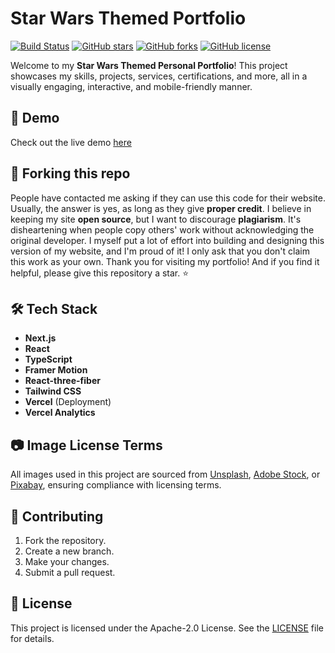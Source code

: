 # Star Wars Themed Portfolio

[![Build Status](https://img.shields.io/badge/build-passing-brightgreen)](https://github.com/RaymondSWE/StarWars-Portfolio/actions)
[![GitHub stars](https://img.shields.io/github/stars/RaymondSWE/StarWars-Portfolio)](https://github.com/RaymondSWE/StarWars-Portfolio/stargazers)
[![GitHub forks](https://img.shields.io/github/forks/RaymondSWE/StarWars-Portfolio)](https://github.com/RaymondSWE/StarWars-Portfolio/network)
[![GitHub license](https://img.shields.io/github/license/RaymondSWE/StarWars-Portfolio)](https://github.com/RaymondSWE/StarWars-Portfolio/blob/main/LICENSE)

Welcome to my **Star Wars Themed Personal Portfolio**! This project showcases my skills, projects, services, certifications, and more, all in a visually engaging, interactive, and mobile-friendly manner.

## 🚀 Demo

Check out the live demo [here](https://new-webportfolio.vercel.app)


## 🚨 Forking this repo
People have contacted me asking if they can use this code for their website. Usually, the answer is yes, as long as they give **proper credit**. I believe in keeping my site **open source**, but I want to discourage **plagiarism**. It's disheartening when people copy others' work without acknowledging the original developer. I myself put a lot of effort into building and designing this version of my website, and I'm proud of it! I only ask that you don't claim this work as your own. Thank you for visiting my portfolio! And if you find it helpful, please give this repository a star. ⭐

## 🛠️ Tech Stack

- **Next.js**
- **React**
- **TypeScript**
- **Framer Motion**
- **React-three-fiber**
- **Tailwind CSS**
- **Vercel** (Deployment)
- **Vercel Analytics**

## 📷 Image License Terms

All images used in this project are sourced from [Unsplash](https://unsplash.com), [Adobe Stock](https://stock.adobe.com), or [Pixabay](https://pixabay.com), ensuring compliance with licensing terms.

## 🤝 Contributing

1. Fork the repository.
2. Create a new branch.
3. Make your changes.
4. Submit a pull request.


## 📄 License

This project is licensed under the Apache-2.0 License. See the [LICENSE](LICENSE) file for details.


